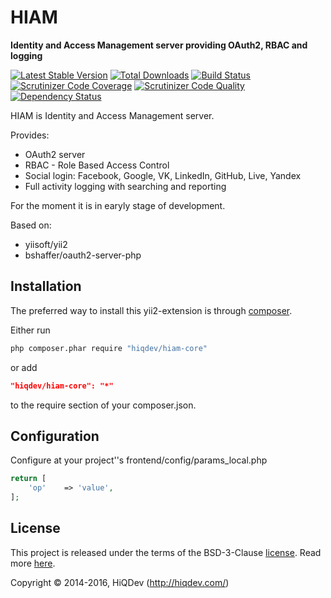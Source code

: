 HIAM
====

**Identity and Access Management server providing OAuth2, RBAC and logging**

[![Latest Stable Version](https://poser.pugx.org/hiqdev/hiam-core/v/stable)](https://packagist.org/packages/hiqdev/hiam-core)
[![Total Downloads](https://poser.pugx.org/hiqdev/hiam-core/downloads)](https://packagist.org/packages/hiqdev/hiam-core)
[![Build Status](https://img.shields.io/travis/hiqdev/hiam-core.svg)](https://travis-ci.org/hiqdev/hiam-core)
[![Scrutinizer Code Coverage](https://img.shields.io/scrutinizer/coverage/g/hiqdev/hiam-core.svg)](https://scrutinizer-ci.com/g/hiqdev/hiam-core/)
[![Scrutinizer Code Quality](https://img.shields.io/scrutinizer/g/hiqdev/hiam-core.svg)](https://scrutinizer-ci.com/g/hiqdev/hiam-core/)
[![Dependency Status](https://www.versioneye.com/php/hiqdev:hiam-core/dev-master/badge.svg)](https://www.versioneye.com/php/hiqdev:hiam-core/dev-master)

HIAM is Identity and Access Management server.

Provides:

- OAuth2 server
- RBAC - Role Based Access Control
- Social login: Facebook, Google, VK, LinkedIn, GitHub, Live, Yandex
- Full activity logging with searching and reporting

For the moment it is in earyly stage of development.

Based on:

- yiisoft/yii2
- bshaffer/oauth2-server-php

## Installation

The preferred way to install this yii2-extension is through [composer](http://getcomposer.org/download/).

Either run

```sh
php composer.phar require "hiqdev/hiam-core"
```

or add

```json
"hiqdev/hiam-core": "*"
```

to the require section of your composer.json.

## Configuration

Configure at your project''s frontend/config/params_local.php

```php
return [
    'op'    => 'value',
];
```

## License

This project is released under the terms of the BSD-3-Clause [license](LICENSE).
Read more [here](http://choosealicense.com/licenses/bsd-3-clause).

Copyright © 2014-2016, HiQDev (http://hiqdev.com/)

